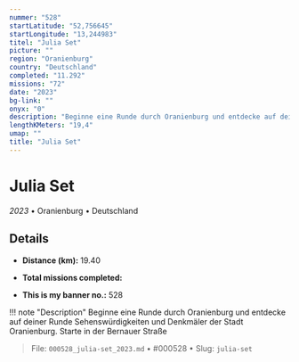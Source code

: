 ```yaml
---
nummer: "528"
startLatitude: "52,756645"
startLongitude: "13,244983"
titel: "Julia Set"
picture: ""
region: "Oranienburg"
country: "Deutschland"
completed: "11.292"
missions: "72"
date: "2023"
bg-link: ""
onyx: "0"
description: "Beginne eine Runde durch Oranienburg und entdecke auf deiner Runde Sehenswürdigkeiten und Denkmäler der Stadt Oranienburg. Starte in der Bernauer Straße"
lengthKMeters: "19,4"
umap: ""
title: "Julia Set"
---
```

# Julia Set

*2023* • Oranienburg • Deutschland



## Details
- **Distance (km):** 19.40

- **Total missions completed:** 
- **This is my banner no.:** 528


!!! note "Description"
    Beginne eine Runde durch Oranienburg und entdecke auf deiner Runde Sehenswürdigkeiten und Denkmäler der Stadt Oranienburg. Starte in der Bernauer Straße




> File: `000528_julia-set_2023.md` • #000528 • Slug: `julia-set`
